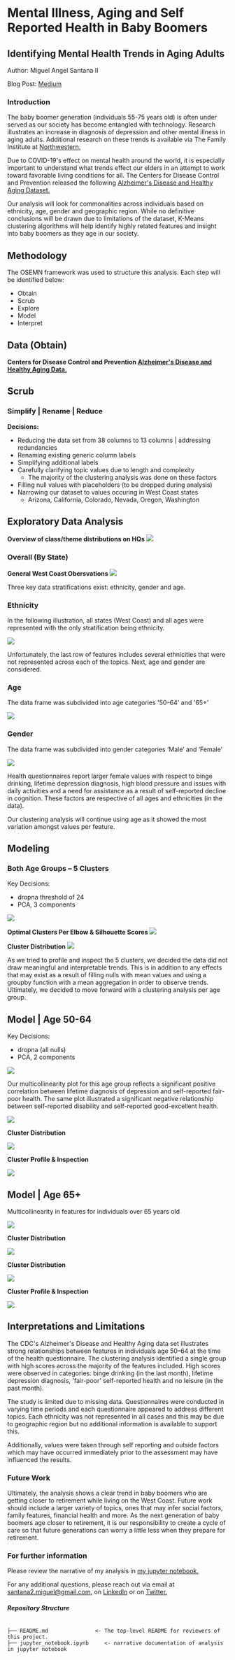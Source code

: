 # Mental Illness, Aging and Self Reported Health in Baby Boomers
## Identifying Mental Health Trends in Aging Adults

Author: Miguel Angel Santana II

Blog Post: [Medium](https://miguelangelsantana.medium.com/mental-illness-aging-and-self-reported-health-in-baby-boomers-5b267a148bea)

### Introduction

The baby boomer generation (individuals 55-75 years old) is often under served as our society has become entangled with technology. Research illustrates an increase in diagnosis of depression and other mental illness in aging adults. Additional research on these trends is available via The Family Institute at [Northwestern.](https://counseling.northwestern.edu/blog/boom-in-aging-adults-could-overwhelm-mental-health-care-field/)

Due to COVID-19's effect on mental health around the world, it is especially important to understand what trends effect our elders in an attempt to work toward favorable living conditions for all. The Centers for Disease Control and Prevention released the following [Alzheimer's Disease and Healthy Aging Dataset.](https://catalog.data.gov/dataset/alzheimers-disease-and-healthy-aging-data)

Our analysis will look for commonalities across individuals based on ethnicity, age, gender and geographic region. While no definitive conclusions will be drawn due to limitations of the dataset, K-Means clustering algorithms will help identify highly related features and insight into baby boomers as they age in our society. 

## Methodology
The OSEMN framework was used to structure this analysis. Each step will be identified below:

* Obtain
* Scrub
* Explore
* Model
* Interpret

## Data (Obtain)
**Centers for Disease Control and Prevention [Alzheimer's Disease and Healthy Aging Data.](https://catalog.data.gov/dataset/alzheimers-disease-and-healthy-aging-data)**

## Scrub
### Simplify | Rename | Reduce

**Decisions:**

* Reducing the data set from 38 columns to 13 columns | addressing redundancies
* Renaming existing generic column labels
* Simplifying additional labels
* Carefully clarifying topic values due to length and complexity
	* The majority of the clustering analysis was done on these factors
* Filling null values with placeholders (to be dropped during analysis)
* Narrowing our dataset to values occuring in West Coast states
	* Arizona, California, Colorado, Nevada, Oregon, Washington

## Exploratory Data Analysis

**Overview of class/theme distributions on HQs**
![](/images/ClassDistribution.png)

### Overall (By State)

**General West Coast Obersvations**
![](/images/state.png)

Three key data stratifications exist: ethnicity, gender and age. 

### Ethnicity 

In the following illustration, all states (West Coast) and all ages were represented with the only stratification being ethnicity. 

![](/images/ethnicity.png)

Unfortunately, the last row of features includes several ethnicities that were not represented across each of the topics. Next, age and gender are considered.

### Age

The data frame was subdivided into age categories '50–64' and '65+'

![](/images/age.png)

### Gender

The data frame was subdivided into gender categories ‘Male’ and ‘Female’

![](/images/gender.png)

Health questionnaires report larger female values with respect to binge drinking, lifetime depression diagnosis, high blood pressure and issues with daily activities and a need for assistance as a result of self-reported decline in cognition. These factors are respective of all ages and ethnicities (in the data).

Our clustering analysis will continue using age as it showed the most variation amongst values per feature.  


## Modeling 

### Both Age Groups – 5 Clusters

Key Decisions: 
* dropna threshold of 24
* PCA, 3 components

![](/images/pca3.png)

**Optimal Clusters Per Elbow & Silhouette Scores**
![](/images/fiveclustercountplot.png)

**Cluster Distribution**
![](/images/threecluster50bar.png)

As we tried to profile and inspect the 5 clusters, we decided the data did not draw meaningful and interpretable trends. This is in addition to any effects that may exist as a result of filling nulls with mean values and using a groupby function with a mean aggregation in order to observe trends. Ultimately, we decided to move forward with a clustering analysis per age group.

## Model | Age 50-64

Key Decisions: 
* dropna (all nulls)
* PCA, 2 components

![](/images/multi5064.png)

Our multicollinearity plot for this age group reflects a significant positive correlation between lifetime diagnosis of depression and self-reported fair-poor health. The same plot illustrated a significant negative relationship between self-reported disability and self-reported good-excellent health. 

![](/images/threecluster50.png)

**Cluster Distribution**

![](/images/threecluster50bar.png)

**Cluster Profile & Inspection**

![](/images/threeclustermeans.png)

## Model | Age 65+

Multicollinearity in features for individuals over 65 years old

![](/images/multi65.png)

**Cluster Distribution**

![](/images/threecluster65.png)

**Cluster Distribution**

![](/images/threecluster65bar.png)

**Cluster Profile & Inspection**

![](/images/threeclustermeans65.png)

## Interpretations and Limitations

The CDC's Alzheimer's Disease and Healthy Aging data set illustrates strong relationships between features in individuals age 50–64 at the time of the health questionnaire.
The clustering analysis identified a single group with high scores across the majority of the features included. High scores were observed in categories: binge drinking (in the last month), lifetime depression diagnosis, 'fair-poor' self-reported health and no leisure (in the past month).

The study is limited due to missing data. Questionnaires were conducted in varying time periods and each questionnaire appeared to address different topics. Each ethnicity was not represented in all cases and this may be due to geographic region but no additional information is available to support this. 

Additionally, values were taken through self reporting and outside factors which may have occurred immediately prior to the assessment may have influenced the results.

### Future Work

Ultimately, the analysis shows a clear trend in baby boomers who are getting closer to retirement while living on the West Coast. Future work should include a larger variety of topics, ones that may infer social factors, family features, financial health and more. As the next generation of baby boomers age closer to retirement, it is our responsibility to create a cycle of care so that future generations can worry a little less when they prepare for retirement.

### For further information

Please review the narrative of my analysis in [my jupyter notebook.](./jupyter_notebook.ipynb)

For any additional questions, please reach out via email at santana2.miguel@gmail.com, on [LinkedIn](https://www.linkedin.com/in/miguel-angel-santana-ii-mba-51467276/) or on [Twitter.](https://twitter.com/msantana_ds)


##### Repository Structure

```

├── README.md               <- The top-level README for reviewers of this project.
├── jupyter_notebook.ipynb     <- narrative documentation of analysis in jupyter notebook

```


